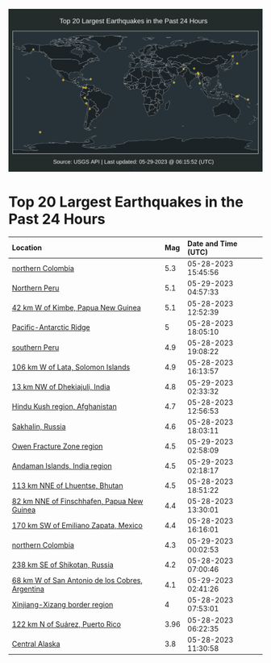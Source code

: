 ![Map](./map.png)

# Top 20 Largest Earthquakes in the Past 24 Hours

| Location | Mag | Date and Time (UTC) |
|:---|:---|:---|
| [northern Colombia](https://earthquake.usgs.gov/earthquakes/eventpage/us7000k4mu) | 5.3 | 05-28-2023 15:45:56 |
| [Northern Peru](https://earthquake.usgs.gov/earthquakes/eventpage/us7000k4qj) | 5.1 | 05-29-2023 04:57:33 |
| [42 km W of Kimbe, Papua New Guinea](https://earthquake.usgs.gov/earthquakes/eventpage/us7000k4m6) | 5.1 | 05-28-2023 12:52:39 |
| [Pacific-Antarctic Ridge](https://earthquake.usgs.gov/earthquakes/eventpage/us7000k4na) | 5 | 05-28-2023 18:05:10 |
| [southern Peru](https://earthquake.usgs.gov/earthquakes/eventpage/us7000k4nj) | 4.9 | 05-28-2023 19:08:22 |
| [106 km W of Lata, Solomon Islands](https://earthquake.usgs.gov/earthquakes/eventpage/us7000k4n2) | 4.9 | 05-28-2023 16:13:57 |
| [13 km NW of Dhekiajuli, India](https://earthquake.usgs.gov/earthquakes/eventpage/us7000k4q0) | 4.8 | 05-29-2023 02:33:32 |
| [Hindu Kush region, Afghanistan](https://earthquake.usgs.gov/earthquakes/eventpage/us7000k4m8) | 4.7 | 05-28-2023 12:56:53 |
| [Sakhalin, Russia](https://earthquake.usgs.gov/earthquakes/eventpage/us7000k4n7) | 4.6 | 05-28-2023 18:03:11 |
| [Owen Fracture Zone region](https://earthquake.usgs.gov/earthquakes/eventpage/us7000k4q5) | 4.5 | 05-29-2023 02:58:09 |
| [Andaman Islands, India region](https://earthquake.usgs.gov/earthquakes/eventpage/us7000k4px) | 4.5 | 05-29-2023 02:18:17 |
| [113 km NNE of Lhuentse, Bhutan](https://earthquake.usgs.gov/earthquakes/eventpage/us7000k4ne) | 4.5 | 05-28-2023 18:51:22 |
| [82 km NNE of Finschhafen, Papua New Guinea](https://earthquake.usgs.gov/earthquakes/eventpage/us7000k4mc) | 4.4 | 05-28-2023 13:30:01 |
| [170 km SW of Emiliano Zapata, Mexico](https://earthquake.usgs.gov/earthquakes/eventpage/us7000k4n1) | 4.4 | 05-28-2023 16:16:01 |
| [northern Colombia](https://earthquake.usgs.gov/earthquakes/eventpage/us7000k4pl) | 4.3 | 05-29-2023 00:02:53 |
| [238 km SE of Shikotan, Russia](https://earthquake.usgs.gov/earthquakes/eventpage/us7000k4l4) | 4.2 | 05-28-2023 07:00:46 |
| [68 km W of San Antonio de los Cobres, Argentina](https://earthquake.usgs.gov/earthquakes/eventpage/us7000k4q1) | 4.1 | 05-29-2023 02:41:26 |
| [Xinjiang-Xizang border region](https://earthquake.usgs.gov/earthquakes/eventpage/us7000k4l5) | 4 | 05-28-2023 07:53:01 |
| [122 km N of Suárez, Puerto Rico](https://earthquake.usgs.gov/earthquakes/eventpage/pr2023148003) | 3.96 | 05-28-2023 06:22:35 |
| [Central Alaska](https://earthquake.usgs.gov/earthquakes/eventpage/ak0236sy9ooj) | 3.8 | 05-28-2023 11:30:58 |

